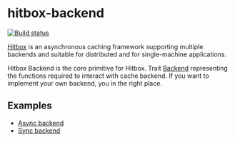 # hitbox-backend

[![Build status](https://github.com/hit-box/hitbox/actions/workflows/CI.yml/badge.svg)](https://github.com/hit-box/hitbox/actions?query=workflow)

[Hitbox] is an asynchronous caching framework supporting multiple backends and suitable 
for distributed and for single-machine applications.

Hitbox Backend is the core primitive for Hitbox. 
Trait [Backend] representing the functions required to interact with cache backend.
If you want to implement your own backend, you in the right place.

## Examples
* [Async backend](https://github.com/hit-box/hitbox/blob/master/examples/examples/async_backend.rs)
* [Sync backend](https://github.com/hit-box/hitbox/blob/master/examples/examples/sync_backend.rs)

[Backend]: https://docs.rs/hitbox-backend/latest/hitbox_backend/trait.Backend.html
[Hitbox]: https://github.com/hit-box/hitbox
